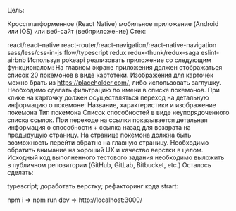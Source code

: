 Цель:

Кроссплатформенное (React Native) мобильное приложение (Android или iOS) или веб-сайт (вебприложение) Стек:

react/react-native
react-router/react-navigation/react-native-navigation
sass/less/css-in-js
flow/typescript
redux
redux-thunk/redux-saga
eslint-airbnb Используя pokeapi реализовать приложение со следующим функционалом:
На главном экране приложения должен отображаться список 20 покемонов в виде картотеки. Изображения для карточек можно брать из https://placeholder.com/, либо использовать заглушку.
Необходимо сделать фильтрацию по имени в списке покемонов.
При клике на карточку должен осуществляться переход на детальную информацию о покемоне: Название, характеристики и изображение покемона Тип покемона Список способностей в виде неупорядоченного списка ссылок. При переходе на ссылки показывается детальная информация о способности + ссылка назад для возврата на предыдущую страницу.
На странице покемона должна быть возможность перейти обратно на главную страницу.
Необходимо обратить внимание на хороший UX и качество верстки в целом. Исходный код выполненного тестового задания необходимо выложить в публичном репозитории (GitHub, GitLab, Bitbucket, etc.)
Осталось сделать:

typescript;
доработать верстку;
рефакторинг кода
strart:

npm i => npm run dev => http://localhost:3000/